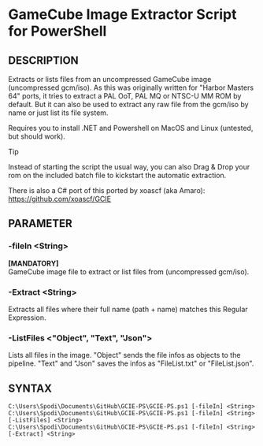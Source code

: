 # GameCube Image Extractor Script for PowerShell
## DESCRIPTION
Extracts or lists files from an uncompressed GameCube image (uncompressed gcm/iso). As this was originally written for "Harbor Masters 64" ports, it tries to extract a PAL OoT, PAL MQ or NTSC-U MM ROM by default. But it can also be used to extract any raw file from the gcm/iso by name or just list its file system.

Requires you to install .NET and Powershell on MacOS and Linux (untested, but should work).

> [!TIP]
> Instead of starting the script the usual way, you can also Drag & Drop your rom on the included batch file to kickstart the automatic extraction.

There is also a C# port of this ported by xoascf (aka Amaro): https://github.com/xoascf/GCIE

## PARAMETER
### -fileIn <String\>
**[MANDATORY]**\
GameCube image file to extract or list files from (uncompressed gcm/iso).

### -Extract <String\>
Extracts all files where their full name (path + name) matches this Regular Expression.

### -ListFiles <"Object", "Text", "Json"\>
Lists all files in the image. "Object" sends the file infos as objects to the pipeline. "Text" and "Json" saves the infos as "FileList.txt" or "FileList.json".


## SYNTAX
```
C:\Users\Spodi\Documents\GitHub\GCIE-PS\GCIE-PS.ps1 [-fileIn] <String>
C:\Users\Spodi\Documents\GitHub\GCIE-PS\GCIE-PS.ps1 [-fileIn] <String> [-ListFiles] <String>
C:\Users\Spodi\Documents\GitHub\GCIE-PS\GCIE-PS.ps1 [-fileIn] <String> [-Extract] <String>
```
